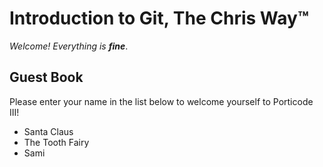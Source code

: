 # Introduction to Git, The Chris Way™

*Welcome! Everything is **fine***.

## Guest Book

Please enter your name in the list below to welcome yourself to Porticode III!

- Santa Claus
- The Tooth Fairy
- Sami 

